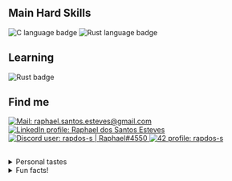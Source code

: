 <h2>Main Hard Skills</h2>

<div align=left>
  <img alt="C language badge" title="C" src="https://img.shields.io/badge/| C-3e3e3e?&logo=C&logoColor=e3e3e3">
  <img alt="Rust language badge" title="Rust" src="https://img.shields.io/badge/| Rust-3e3e3e?&logo=Rust&logoColor=e3e3e3">
</div>

<!--
<h2>Current projects</h2>

<div align=left>
  <img alt="Learning Rust" title="Learning Rust" src="https://img.shields.io/badge/| Learning Rust-3e3e3e?style=flat-square&logo=Rust&logoColor=e3e3e3">
</div>
-->

<h2>Learning</h2>

<div align=left>
  <img alt="Rust badge" title="Rust" src="https://img.shields.io/badge/Rust-3e3e3e?">
</div>

<h2>Find me</h2>

<div align=left>

  <picture>
    <a href="mailto:raphael.santos.esteves@gmail.com">
      <img alt="Mail: raphael.santos.esteves@gmail.com" title="Mail: raphael.santos.esteves@gmail.com" src="https://img.shields.io/badge/| Mail-3e3e3e?style=flat-square&logo=gmail&logoColor=e3e3e3">
    </a>
  </picture>

  <picture>
    <a href="https://www.linkedin.com/in/rapdos-s/">
      <img alt="LinkedIn profile: Raphael dos Santos Esteves" title="LinkedIn profile: Raphael dos Santos Esteves" src="https://img.shields.io/badge/| LinkedIn-3e3e3e?style=flat-square&logo=linkedin&logoColor=e3e3e3">
    </a>
  </picture>

  <picture>
    <a href="https://discordapp.com/users/797961558889070623/">
      <img alt="Discord user: rapdos-s | Raphael#4550" title="Discord user: rapdos-s | Raphael#4550" src="https://img.shields.io/badge/| Discord-3e3e3e?style=flat-square&logo=discord&logoColor=e3e3e3">
    </a>
  </picture>

  <picture>
    <a href="https://profile.intra.42.fr/users/rapdos-s">
      <img alt="42 profile: rapdos-s" title="42 profile: rapdos-s" src="https://img.shields.io/badge/| 42 São Paulo-3e3e3e?style=flat-square&logo=42&logoColor=e3e3e3">
    </a>
  </picture>

</div>

<h2></h2> <!-- Line divisor -->

<details>
  <summary>Personal tastes</summary>
  </br>

😁 Bad Jokes | 🥜 Paçoca (Peanut Candy) | 🎮 Sony PSP

</details>

<details>
  <summary>Fun facts!</summary>
  </br>

🎵 I learned to play acoustic guitar even though I didn't like to listen to music;

🏃 The username "**rapdos**" sounds like "**fasterous**" in Brazilian Portuguese;

</details>

<!-- Herobrine: I'm still here, boy. -->
